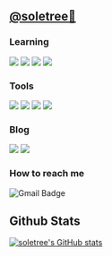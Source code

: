 ## [@soletree🌲](https://github.com/soletree)

### Learning
<div style="display: inline">
<img src="https://img.shields.io/badge/iOS-000000?style=for-the-badge&logo=iOS&logoColor=white"/>
<img src="https://img.shields.io/badge/Swift-F05138?style=for-the-badge&logo=Swift&logoColor=white"/>
<img src="https://img.shields.io/badge/python-3776AB?style=for-the-badge&logo=python&logoColor=white">
<img src="https://img.shields.io/badge/django-092E20?style=for-the-badge&logo=django&logoColor=white">
</div>


### Tools 
<div style="display: inline">
<img src="https://img.shields.io/badge/Xcode-147EFB?style=for-the-badge&logo=Xcode&logoColor=white"/>
<img src="https://img.shields.io/badge/visualstudiocode-007ACC?style=for-the-badge&logo=visualstudiocode&logoColor=white"/>
<img src="https://img.shields.io/badge/git-F05032?style=for-the-badge&logo=git&logoColor=white">
<img src="https://img.shields.io/badge/github-181717?style=for-the-badge&logo=github&logoColor=white">
</div>


### Blog
<div style="display: inline">
<img src="https://img.shields.io/badge/notion-FFFFFF?style=for-the-badge&logo=notion&logoColor=black"/>
<img src="https://img.shields.io/badge/velog-20C997?style=for-the-badge&logo=velog&&link=https://velog.io/@soletree&logoColor=white"/>
</div>


### How to reach me
![Gmail Badge](https://img.shields.io/badge/Gmail-d14836?style=for-the-badge&logo=Gmail&logoColor=white&link=mailto:hmheo128@gmail.com)


## Github Stats
[![soletree's GitHub stats](https://github-readme-stats.vercel.app/api?username=soletree)](https://github.com/anuraghazra/github-readme-stats)
